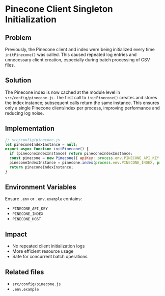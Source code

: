 # Pinecone Client Singleton Initialization

## Problem
Previously, the Pinecone client and index were being initialized every time `initPinecone()` was called. This caused repeated log entries and unnecessary client creation, especially during batch processing of CSV files.

## Solution
The Pinecone index is now cached at the module level in `src/config/pinecone.js`. The first call to `initPinecone()` creates and stores the index instance; subsequent calls return the same instance. This ensures only a single Pinecone client/index per process, improving performance and reducing log noise.

## Implementation
```js
// src/config/pinecone.js
let pineconeIndexInstance = null;
export async function initPinecone() {
  if (pineconeIndexInstance) return pineconeIndexInstance;
  const pinecone = new Pinecone({ apiKey: process.env.PINECONE_API_KEY });
  pineconeIndexInstance = pinecone.index(process.env.PINECONE_INDEX, process.env.PINECONE_HOST);
  return pineconeIndexInstance;
}
```

## Environment Variables
Ensure `.env` or `.env.example` contains:
- `PINECONE_API_KEY`
- `PINECONE_INDEX`
- `PINECONE_HOST`

## Impact
- No repeated client initialization logs
- More efficient resource usage
- Safe for concurrent batch operations

## Related files
- `src/config/pinecone.js`
- `.env.example`
